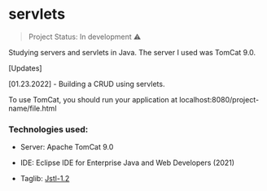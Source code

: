 # servlets
> Project Status: In development :warning:

Studying servers and servlets in Java. The server I used was TomCat 9.0.

[Updates]

[01.23.2022] - Building a CRUD using servlets.

To use TomCat, you should run your application at localhost:8080/project-name/file.html

### Technologies used: 

- Server: Apache TomCat 9.0

- IDE: Eclipse IDE for Enterprise Java and Web Developers (2021)

- Taglib: [Jstl-1.2](https://www.devmedia.com.br/introducao-jstl-java/23582)
